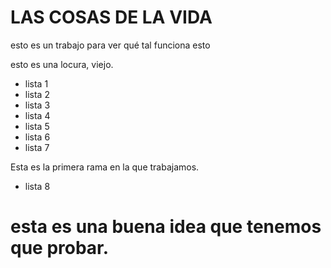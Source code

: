 # LAS COSAS DE LA VIDA  

esto es un trabajo para ver qué tal funciona esto

esto es una locura, viejo. 


+ lista 1 
+ lista 2 
+ lista 3
+ lista 4
+ lista 5
+ lista 6
+ lista 7

Esta es la primera rama en la que trabajamos. 
+ lista 8

# esta es una buena idea que tenemos que probar. 
